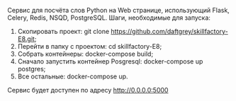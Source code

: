 Сервис для посчёта слов Python на Web странице, использующий Flask, Celery, Redis, NSQD, PostgreSQL.
Шаги, необходимые для запуска:
1. Скопировать проект: git clone https://github.com/daftgrey/skillfactory-E8.git;
2. Перейти в папку с проектом: cd skillfactory-E8;
3. Собрать контейнеры: docker-compose build;
4. Сначало запустить контейнер Posgresql: docker-compose up postgres;
5. Все остальные: docker-compose up.

Сервис будет доступен по адресу http://0.0.0.0:5000

